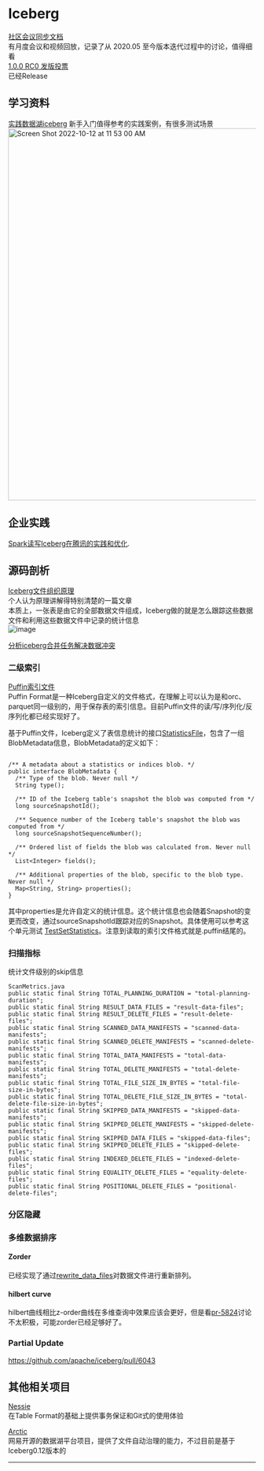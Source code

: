 # Iceberg

[社区会议同步文档](https://docs.google.com/document/d/1YuGhUdukLP5gGiqCbk0A5_Wifqe2CZWgOd3TbhY3UQg/edit)  
有月度会议和视频回放，记录了从 2020.05 至今版本迭代过程中的讨论，值得细看  
[1.0.0 RC0 发版投票](https://lists.apache.org/thread/cr53bdjssovscf79wzhjck9cqs7pt6y3)    
已经Release 

## 学习资料
[实践数据湖iceberg](https://blog.csdn.net/spark_dev/category_11588525.html) 新手入门值得参考的实践案例，有很多测试场景  
<img width="756" alt="Screen Shot 2022-10-12 at 11 53 00 AM" src="https://user-images.githubusercontent.com/38547014/195246091-09b60c59-5895-40b8-84c5-a8299031090d.png">


## 企业实践
[Spark读写Iceberg在腾讯的实践和优化](https://mp.weixin.qq.com/s/KK0pMt40dMOWevF8t6pdtw).  

## 源码剖析

[Iceberg文件组织原理](https://mp.weixin.qq.com/s/QE-odbd5O2LBFg3RU1gJPQ)  
个人认为原理讲解得特别清楚的一篇文章   
本质上，一张表是由它的全部数据文件组成，Iceberg做的就是怎么跟踪这些数据文件和利用这些数据文件中记录的统计信息   
![image](https://user-images.githubusercontent.com/38547014/194792347-94c3a321-c3a5-4e6d-b641-5f8e829a3b62.png)  
 
[分析iceberg合并任务解决数据冲突](https://zhuanlan.zhihu.com/p/506740221)  

### 二级索引
[Puffin索引文件](https://iceberg.apache.org/puffin-spec/)  
Puffin Format是一种Iceberg自定义的文件格式，在理解上可以认为是和orc、parquet同一级别的，用于保存表的索引信息。目前Puffin文件的读/写/序列化/反序列化都已经实现好了。  

基于Puffin文件，Iceberg定义了表信息统计的接口[StatisticsFile](https://github.com/apache/iceberg/blob/master/api/src/main/java/org/apache/iceberg/StatisticsFile.java)，包含了一组BlobMetadata信息，BlobMetadata的定义如下：
```

/** A metadata about a statistics or indices blob. */
public interface BlobMetadata {
  /** Type of the blob. Never null */
  String type();

  /** ID of the Iceberg table's snapshot the blob was computed from */
  long sourceSnapshotId();

  /** Sequence number of the Iceberg table's snapshot the blob was computed from */
  long sourceSnapshotSequenceNumber();

  /** Ordered list of fields the blob was calculated from. Never null */
  List<Integer> fields();

  /** Additional properties of the blob, specific to the blob type. Never null */
  Map<String, String> properties();
}

```
其中properties是允许自定义的统计信息。这个统计信息也会随着Snapshot的变更而改变，通过sourceSnapshotId跟踪对应的Snapshot。具体使用可以参考这个单元测试
[TestSetStatistics](https://github.com/apache/iceberg/blob/master/core/src/test/java/org/apache/iceberg/TestSetStatistics.java)。注意到读取的索引文件格式就是.puffin结尾的。  

### 扫描指标
统计文件级别的skip信息
```
ScanMetrics.java
public static final String TOTAL_PLANNING_DURATION = "total-planning-duration";
public static final String RESULT_DATA_FILES = "result-data-files";
public static final String RESULT_DELETE_FILES = "result-delete-files";
public static final String SCANNED_DATA_MANIFESTS = "scanned-data-manifests";
public static final String SCANNED_DELETE_MANIFESTS = "scanned-delete-manifests";
public static final String TOTAL_DATA_MANIFESTS = "total-data-manifests";
public static final String TOTAL_DELETE_MANIFESTS = "total-delete-manifests";
public static final String TOTAL_FILE_SIZE_IN_BYTES = "total-file-size-in-bytes";
public static final String TOTAL_DELETE_FILE_SIZE_IN_BYTES = "total-delete-file-size-in-bytes";
public static final String SKIPPED_DATA_MANIFESTS = "skipped-data-manifests";
public static final String SKIPPED_DELETE_MANIFESTS = "skipped-delete-manifests";
public static final String SKIPPED_DATA_FILES = "skipped-data-files";
public static final String SKIPPED_DELETE_FILES = "skipped-delete-files";
public static final String INDEXED_DELETE_FILES = "indexed-delete-files";
public static final String EQUALITY_DELETE_FILES = "equality-delete-files";
public static final String POSITIONAL_DELETE_FILES = "positional-delete-files";

```

### 分区隐藏

### 多维数据排序

#### Zorder
已经实现了通过[rewrite_data_files](https://iceberg.apache.org/docs/latest/spark-procedures/#rewrite_data_files)对数据文件进行重新排列。 

#### hilbert curve
hilbert曲线相比z-order曲线在多维查询中效果应该会更好，但是看[pr-5824](https://github.com/apache/iceberg/pull/5824)讨论不太积极，可能zorder已经足够好了。 

### Partial Update
https://github.com/apache/iceberg/pull/6043

## 其他相关项目
[Nessie](https://github.com/projectnessie/nessie)      
在Table Format的基础上提供事务保证和Git式的使用体验

[Arctic](https://github.com/NetEase/arctic)  
网易开源的数据湖平台项目，提供了文件自动治理的能力，不过目前是基于Iceberg0.12版本的  

------------------------------------------------------------------------------------------------------------------------------------------------------
